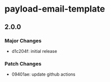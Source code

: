 # payload-email-template

## 2.0.0

### Major Changes

- d1c204f: initial release

### Patch Changes

- 09401ae: update github actions
